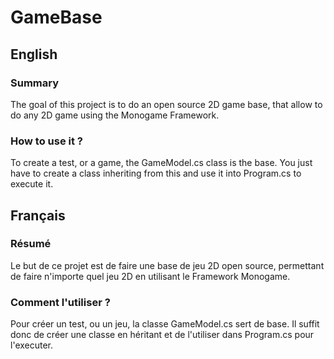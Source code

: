 # GameBase

## English

### Summary
The goal of this project is to do an open source 2D game base, that allow to do any 2D game using the Monogame Framework.

### How to use it ?
To create a test, or a game, the GameModel.cs class is the base.
You just have to create a class inheriting from this and use it into Program.cs to execute it.

## Français

### Résumé
Le but de ce projet est de faire une base de jeu 2D open source, permettant de faire n'importe quel jeu 2D en utilisant le Framework Monogame.

### Comment l'utiliser ?
Pour créer un test, ou un jeu, la classe GameModel.cs sert de base. 
Il suffit donc de créer une classe en héritant et de l'utiliser dans Program.cs pour l'executer.
